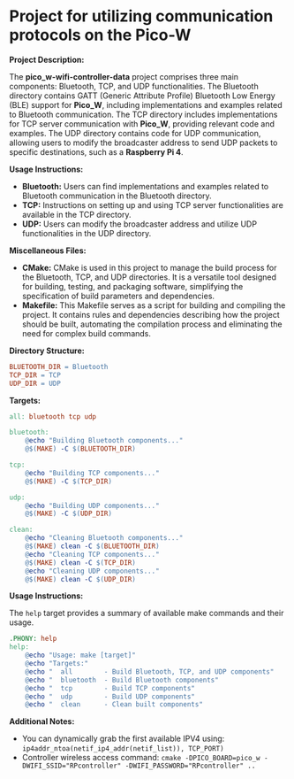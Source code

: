 # Project for utilizing communication protocols on the Pico-W

**Project Description:**

The **pico_w-wifi-controller-data** project comprises three main components: Bluetooth, TCP, and UDP functionalities. The Bluetooth directory contains GATT (Generic Attribute Profile) Bluetooth Low Energy (BLE) support for **Pico_W**, including implementations and examples related to Bluetooth communication. The TCP directory includes implementations for TCP server communication with **Pico_W**, providing relevant code and examples. The UDP directory contains code for UDP communication, allowing users to modify the broadcaster address to send UDP packets to specific destinations, such as a **Raspberry Pi 4**.

**Usage Instructions:**

- **Bluetooth:** Users can find implementations and examples related to Bluetooth communication in the Bluetooth directory.
- **TCP:** Instructions on setting up and using TCP server functionalities are available in the TCP directory.
- **UDP:** Users can modify the broadcaster address and utilize UDP functionalities in the UDP directory.

**Miscellaneous Files:**

- **CMake:** CMake is used in this project to manage the build process for the Bluetooth, TCP, and UDP directories. It is a versatile tool designed for building, testing, and packaging software, simplifying the specification of build parameters and dependencies.
- **Makefile:** This Makefile serves as a script for building and compiling the project. It contains rules and dependencies describing how the project should be built, automating the compilation process and eliminating the need for complex build commands.

**Directory Structure:**

```makefile
BLUETOOTH_DIR = Bluetooth
TCP_DIR = TCP
UDP_DIR = UDP
```

**Targets:**

```makefile
all: bluetooth tcp udp

bluetooth:
	@echo "Building Bluetooth components..."
	@$(MAKE) -C $(BLUETOOTH_DIR)

tcp:
	@echo "Building TCP components..."
	@$(MAKE) -C $(TCP_DIR)

udp:
	@echo "Building UDP components..."
	@$(MAKE) -C $(UDP_DIR)

clean:
	@echo "Cleaning Bluetooth components..."
	@$(MAKE) clean -C $(BLUETOOTH_DIR)
	@echo "Cleaning TCP components..."
	@$(MAKE) clean -C $(TCP_DIR)
	@echo "Cleaning UDP components..."
	@$(MAKE) clean -C $(UDP_DIR)
```

**Usage Instructions:**

The `help` target provides a summary of available make commands and their usage.

```makefile
.PHONY: help
help:
	@echo "Usage: make [target]"
	@echo "Targets:"
	@echo "  all        - Build Bluetooth, TCP, and UDP components"
	@echo "  bluetooth  - Build Bluetooth components"
	@echo "  tcp        - Build TCP components"
	@echo "  udp        - Build UDP components"
	@echo "  clean      - Clean built components"
```

**Additional Notes:**

- You can dynamically grab the first available IPV4 using: `ip4addr_ntoa(netif_ip4_addr(netif_list)), TCP_PORT)`
- Controller wireless access command: `cmake -DPICO_BOARD=pico_w -DWIFI_SSID="RPcontroller" -DWIFI_PASSWORD="RPcontroller" ..`
